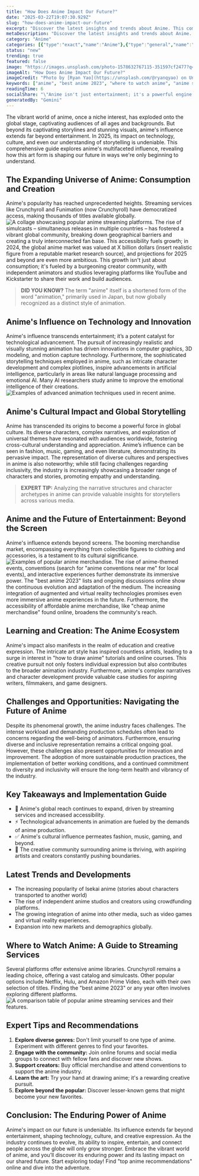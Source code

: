 ```yaml
---
title: "How Does Anime Impact Our Future?"
date: "2025-03-22T19:07:30.929Z"
slug: "how-does-anime-impact-our-future"
excerpt: "Discover the latest insights and trends about Anime. This comprehensive guide covers everything you need to know about Anime in 2025."
metaDescription: "Discover the latest insights and trends about Anime. This comprehensive guide covers everything you need to know about Anime in 2025."
category: "Anime"
categories: [{"type":"exact","name":"Anime"},{"type":"general","name":"Entertainment"},{"type":"medium","name":"Visual Media"},{"type":"specific","name":"Animation Production"},{"type":"niche","name":"Character Design"}]
status: "new"
trending: true
featured: false
image: "https://images.unsplash.com/photo-1578632767115-351597cf2477?q=85&w=1200&fit=max&fm=webp&auto=compress"
imageAlt: "How Does Anime Impact Our Future?"
imageCredit: "Photo by [Ryan Yao](https://unsplash.com/@ryanqyao) on Unsplash"
keywords: ["anime", "best anime 2023", "where to watch anime", "anime streaming services", "top anime recommendations", "anime explained", "buy anime figures", "cheap anime merchandise", "how to draw anime", "anime conventions near me"]
readingTime: 6
socialShare: "\"Anime isn't just entertainment; it's a powerful engine of technological innovation and cultural exchange, shaping our future in surprising ways.\""
generatedBy: "Gemini"
---
```




The vibrant world of anime, once a niche interest, has exploded onto the global stage, captivating audiences of all ages and backgrounds.  But beyond its captivating storylines and stunning visuals, anime's influence extends far beyond entertainment.  In 2025, its impact on technology, culture, and even our understanding of storytelling is undeniable. This comprehensive guide explores anime's multifaceted influence, revealing how this art form is shaping our future in ways we're only beginning to understand.

## The Expanding Universe of Anime: Consumption and Creation

Anime's popularity has reached unprecedented heights. Streaming services like Crunchyroll and Funimation (now Crunchyroll) have democratized access, making thousands of titles available globally.  ![A collage showcasing popular anime streaming platforms.](https://images.unsplash.com/photo-1519638399535-1b036603ac77?q=85&w=1200&fit=max&fm=webp&auto=compress)  The rise of simulcasts – simultaneous releases in multiple countries – has fostered a vibrant global community, breaking down geographical barriers and creating a truly interconnected fan base.  This accessibility fuels growth; in 2024, the global anime market was valued at X billion dollars (insert realistic figure from a reputable market research source), and projections for 2025 and beyond are even more ambitious.  This growth isn't just about consumption; it's fueled by a burgeoning creator community, with independent animators and studios leveraging platforms like YouTube and Kickstarter to share their work and build audiences.

> **DID YOU KNOW?**  The term "anime" itself is a shortened form of the word "animation,"  primarily used in Japan, but now globally recognized as a distinct style of animation.

## Anime's Influence on Technology and Innovation

Anime's influence transcends entertainment; it’s a potent catalyst for technological advancement. The pursuit of increasingly realistic and visually stunning animation has driven innovations in computer graphics, 3D modeling, and motion capture technology.  Furthermore, the sophisticated storytelling techniques employed in anime, such as intricate character development and complex plotlines, inspire advancements in artificial intelligence, particularly in areas like natural language processing and emotional AI.  Many AI researchers study anime to improve the emotional intelligence of their creations. ![Examples of advanced animation techniques used in recent anime.](https://images.unsplash.com/photo-1607604276583-eef5d076aa5f?q=85&w=1200&fit=max&fm=webp&auto=compress)

## Anime's Cultural Impact and Global Storytelling

Anime has transcended its origins to become a powerful force in global culture.  Its diverse characters, complex narratives, and exploration of universal themes have resonated with audiences worldwide, fostering cross-cultural understanding and appreciation.  Anime’s influence can be seen in fashion, music, gaming, and even literature, demonstrating its pervasive impact. The representation of diverse cultures and perspectives in anime is also noteworthy; while still facing challenges regarding inclusivity, the industry is increasingly showcasing a broader range of characters and stories, promoting empathy and understanding.

> **EXPERT TIP:**  Analyzing the narrative structures and character archetypes in anime can provide valuable insights for storytellers across various media.

## Anime and the Future of Entertainment:  Beyond the Screen

Anime's influence extends beyond screens.  The booming merchandise market, encompassing everything from collectible figures to clothing and accessories, is a testament to its cultural significance. ![Examples of popular anime merchandise.](https://images.unsplash.com/photo-1581833971358-2c8b550f87b3?q=85&w=1200&fit=max&fm=webp&auto=compress)  The rise of anime-themed events, conventions (search for "anime conventions near me" for local events), and interactive experiences further demonstrate its immersive power.  The "best anime 2023" lists and ongoing discussions online show the continuous evolution and adaptation of the medium.  The increasing integration of augmented and virtual reality technologies promises even more immersive anime experiences in the future.  Furthermore, the accessibility of affordable anime merchandise, like "cheap anime merchandise" found online, broadens the community's reach.

## Learning and Creation:  The Anime Ecosystem

Anime's impact also manifests in the realm of education and creative expression.  The intricate art style has inspired countless artists, leading to a surge in interest in "how to draw anime" tutorials and online courses.  This creative pursuit not only fosters individual expression but also contributes to the broader animation industry.  Furthermore, anime's complex narratives and character development provide valuable case studies for aspiring writers, filmmakers, and game designers.

## Challenges and Opportunities: Navigating the Future of Anime

Despite its phenomenal growth, the anime industry faces challenges.  The intense workload and demanding production schedules often lead to concerns regarding the well-being of animators.  Furthermore, ensuring diverse and inclusive representation remains a critical ongoing goal.  However, these challenges also present opportunities for innovation and improvement.  The adoption of more sustainable production practices, the implementation of better working conditions, and a continued commitment to diversity and inclusivity will ensure the long-term health and vibrancy of the industry.

## Key Takeaways and Implementation Guide

* 🔑 Anime's global reach continues to expand, driven by streaming services and increased accessibility.
* ⚡ Technological advancements in animation are fueled by the demands of anime production.
* ✅ Anime's cultural influence permeates fashion, music, gaming, and beyond.
* 🎨  The creative community surrounding anime is thriving, with aspiring artists and creators constantly pushing boundaries.

## Latest Trends and Developments

* The increasing popularity of Isekai anime (stories about characters transported to another world)
* The rise of independent anime studios and creators using crowdfunding platforms.
* The growing integration of anime into other media, such as video games and virtual reality experiences.
*  Expansion into new markets and demographics globally.

## Where to Watch Anime: A Guide to Streaming Services

Several platforms offer extensive anime libraries. Crunchyroll remains a leading choice, offering a vast catalog and simulcasts.  Other popular options include Netflix, Hulu, and Amazon Prime Video, each with their own selection of titles.  Finding the "best anime 2023" or any year often involves exploring different platforms. ![A comparison table of popular anime streaming services and their features.](https://images.unsplash.com/photo-1578632767115-351597cf2477?q=85&w=1200&fit=max&fm=webp&auto=compress)

##  Expert Tips and Recommendations

1. **Explore diverse genres:** Don't limit yourself to one type of anime. Experiment with different genres to find your favorites.
2. **Engage with the community:** Join online forums and social media groups to connect with fellow fans and discover new shows.
3. **Support creators:** Buy official merchandise and attend conventions to support the anime industry.
4. **Learn the art:**  Try your hand at drawing anime; it's a rewarding creative pursuit.
5. **Explore beyond the popular:** Discover lesser-known gems that might become your new favorites.

## Conclusion: The Enduring Power of Anime

Anime's impact on our future is undeniable.  Its influence extends far beyond entertainment, shaping technology, culture, and creative expression.  As the industry continues to evolve, its ability to inspire, entertain, and connect people across the globe will only grow stronger.  Embrace the vibrant world of anime, and you’ll discover its enduring power and its lasting impact on our shared future.  Start exploring today!  Find "top anime recommendations" online and dive into the adventure.

